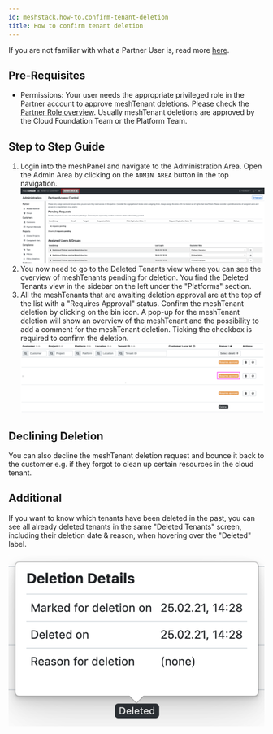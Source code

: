 ```yaml
---
id: meshstack.how-to.confirm-tenant-deletion
title: How to confirm tenant deletion
---
```


If you are not familiar with what a Partner User is, read more [here](administration.index.md).

## Pre-Requisites

- Permissions: Your user needs the appropriate privileged role in the Partner account to approve meshTenant deletions.
  Please check the [Partner Role overview](administration.index.md).
  Usually meshTenant deletions are approved by the Cloud Foundation Team or the Platform Team.

## Step to Step Guide

1. Login into the meshPanel and navigate to the Administration Area. Open the Admin Area by clicking on the `ADMIN AREA` button in the top navigation.
![Select Admin Area in the top navigation bar](./assets/partner/navigate-to-admin-area.png "Go to the Admin Area")
2. You now need to go to the Deleted Tenants view where you can see the overview of meshTenants pending for deletion.
   You find the Deleted Tenants view in the sidebar on the left under the "Platforms" section.
3. All the meshTenants that are awaiting deletion approval are at the top of the list with a "Requires Approval" status.
   Confirm the meshTenant deletion by clicking on the bin icon. A pop-up for the meshTenant deletion will show an
   overview of the meshTenant and the possibility to add a comment for the meshTenant deletion.
   Ticking the checkbox is required to confirm the deletion.
![View waiting for deletion tenants](./assets/meshstack.how-to.confirm-tenant-deletion.requires-approval.png)

## Declining Deletion

You can also decline the meshTenant deletion request and bounce it back to the customer
e.g. if they forgot to clean up certain resources in the cloud tenant.

## Additional

If you want to know which tenants have been deleted in the past, you can see all already deleted tenants
in the same "Deleted Tenants" screen, including their deletion date & reason, when hovering over the "Deleted" label.

![Deleted Label Information](./assets/meshstack.how-to.confirm-tenant-deletion.deleted-label.png)
